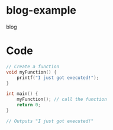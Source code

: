 # blog-example
blog

# Code

```c
// Create a function
void myFunction() {
    printf("I just got executed!");
}

int main() {
    myFunction(); // call the function
    return 0;
}

// Outputs "I just got executed!"

```

